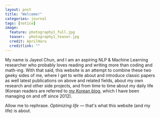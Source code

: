 ```yaml
---
layout: post
title: "Welcome!"
categories: journal
tags: [notice]
image:
  feature: photography1_full.jpg
  teaser:  photography1_teaser.jpg
  credit: AprilHaru
  creditlink: ""
---
```


My name is Jayeol Chun, and I am an aspiring NLP & Machine Learning researcher who probably loves reading and writing more than coding and math-ing. With that said, this website is an attempt to combine these two geeky sides of me, where I get to write about and introduce classic papers as well latest publications on above and related fields, about my own research and other side projects, and from time to time about my daily life (Korean readers are referred to [my Korean blog](http://aprilharu.tistory.com), which I have been managing on and off since 2012). 

Allow me to rephrase. *Optimizing life* — that's what this website (and my life) is about. 
